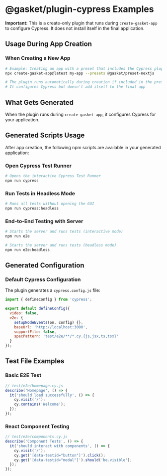 # @gasket/plugin-cypress Examples

**Important:** This is a create-only plugin that runs during `create-gasket-app` to configure Cypress. It does not install itself in the final application.

## Usage During App Creation

### When Creating a New App

```bash
# Example: Creating an app with a preset that includes the Cypress plugin
npx create-gasket-app@latest my-app --presets @gasket/preset-nextjs

# The plugin runs automatically during creation if included in the preset
# It configures Cypress but doesn't add itself to the final app
```

## What Gets Generated

When the plugin runs during `create-gasket-app`, it configures Cypress for your application.

## Generated Scripts Usage

After app creation, the following npm scripts are available in your generated application:

### Open Cypress Test Runner

```bash
# Opens the interactive Cypress Test Runner
npm run cypress
```

### Run Tests in Headless Mode

```bash
# Runs all tests without opening the GUI
npm run cypress:headless
```

### End-to-End Testing with Server

```bash
# Starts the server and runs tests (interactive mode)
npm run e2e

# Starts the server and runs tests (headless mode)
npm run e2e:headless
```

## Generated Configuration

### Default Cypress Configuration

The plugin generates a `cypress.config.js` file:

```js
import { defineConfig } from 'cypress';

export default defineConfig({
  video: false,
  e2e: {
    setupNodeEvents(on, config) {},
    baseUrl: 'http://localhost:3000',
    supportFile: false,
    specPattern: 'test/e2e/**/*.cy.{js,jsx,ts,tsx}'
  }
});
```

## Test File Examples

### Basic E2E Test

```js
// test/e2e/homepage.cy.js
describe('Homepage', () => {
  it('should load successfully', () => {
    cy.visit('/');
    cy.contains('Welcome');
  });
});
```

### React Component Testing

```js
// test/e2e/components.cy.js
describe('Component Tests', () => {
  it('should interact with components', () => {
    cy.visit('/');
    cy.get('[data-testid="button"]').click();
    cy.get('[data-testid="modal"]').should('be.visible');
  });
});
```
